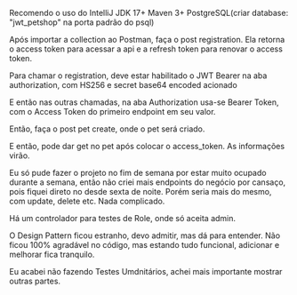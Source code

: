 Recomendo o uso do IntelliJ
JDK 17+
Maven 3+
PostgreSQL(criar database: "jwt_petshop" na porta padrão do psql)


Após importar a collection ao Postman, faça o post registration. Ela retorna o access token para acessar a api e a refresh
token para renovar o access token.

Para chamar o registration, deve estar habilitado o JWT Bearer na aba authorization, com HS256 e secret base64 encoded acionado

E então nas outras chamadas, na aba Authorization usa-se Bearer Token, com o Access Token do primeiro endpoint em seu valor.

Então, faça o post pet create, onde o pet será criado.

E então, pode dar get no pet após colocar o access_token. As informações virão.

Eu só pude fazer o projeto no fim de semana por estar muito ocupado durante a semana, então não criei mais endpoints do negócio
por cansaço, pois fiquei direto no desde sexta de noite. Porém seria mais do mesmo, com update, delete etc. Nada complicado.

Há um controlador para testes de Role, onde só aceita admin.

O Design Pattern ficou estranho, devo admitir, mas dá para entender.
Não ficou 100% agradável no código, mas estando tudo funcional, 
adicionar e melhorar fica tranquilo.

Eu acabei não fazendo Testes Umdnitários, achei mais importante mostrar outras partes.
